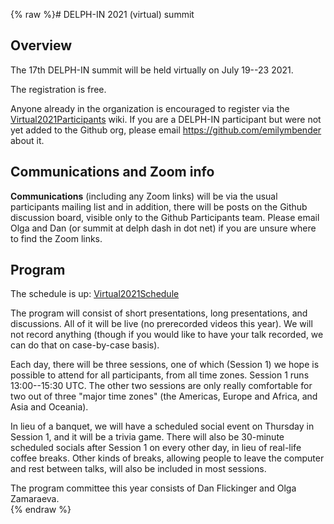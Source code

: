 {% raw %}# DELPH-IN 2021 (virtual) summit

## Overview

The 17th DELPH-IN summit will be held virtually on July 19--23 2021.

The registration is free.

Anyone already in the organization is encouraged to register via the [Virtual2021Participants](../Virtual2021Participants) wiki. If you are a DELPH-IN participant but were not yet added to the Github org, please email https://github.com/emilymbender about it. 

## Communications and Zoom info

**Communications** (including any Zoom links) will be via the usual participants mailing list and in addition, there will be posts on the Github discussion board, visible only to the Github Participants team. Please email Olga and Dan (or summit at delph dash in dot net) if you are unsure where to find the Zoom links.

## Program

The schedule is up: [Virtual2021Schedule](../Virtual2021Schedule)

The program will consist of short presentations, long presentations, and discussions. All of it will be live (no prerecorded videos this year). We will not record anything (though if you would like to have your talk recorded, we can do that on case-by-case basis).

Each day, there will be three sessions, one of which (Session 1) we hope is possible to attend for all participants, from all time zones. Session 1 runs 13:00--15:30 UTC. The other two sessions are only really comfortable for two out of three "major time zones" (the Americas, Europe and Africa, and Asia and Oceania).

In lieu of a banquet, we will have a scheduled social event on Thursday in Session 1, and it will be a trivia game. There will also be 30-minute scheduled socials after Session 1 on every other day, in lieu of real-life coffee breaks. Other kinds of breaks, allowing people to leave the computer and rest between talks, will also be included in most sessions.

The program committee this year consists of Dan Flickinger and Olga Zamaraeva.  
<update date omitted for speed>{% endraw %}